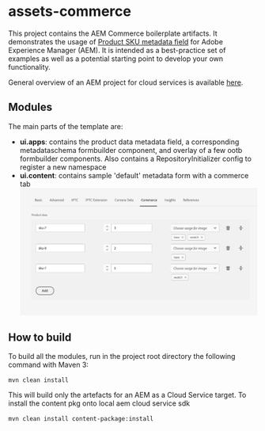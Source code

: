 # assets-commerce

This project contains the AEM Commerce boilerplate artifacts. It demonstrates the usage of [Product SKU metadata field](https://github.com/amalhotr_adobe/assets-commerce/tree/main/ui.apps/src/main/content/jcr_root/apps/commerce/ui/components/productdata) for Adobe Experience Manager (AEM). It is intended as a best-practice set of examples as well as a potential starting point to develop your own functionality.

General overview of an AEM project for cloud services is available [here](https://experienceleague.adobe.com/en/docs/experience-manager-cloud-service/content/implementing/developing/aem-project-content-package-structure).

## Modules

The main parts of the template are:

* **ui.apps**: contains the product data metadata field, a corresponding metadataschema formbuilder component, and overlay of a few ootb formbuilder components. Also contains a RepositoryInitializer config to register a new namespace
* **ui.content**: contains sample 'default' metadata form with a commerce tab
![commerce tab in metadata](files/metadata-tab.png "Commerce Tab")

## How to build

To build all the modules, run in the project root directory the following command with Maven 3:

    mvn clean install

This will build only the artefacts for an AEM as a Cloud Service target. To install the content pkg onto local aem cloud service sdk

    mvn clean install content-package:install
